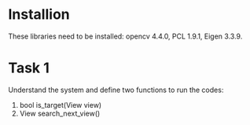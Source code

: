 # Installion
These libraries need to be installed: opencv 4.4.0, PCL 1.9.1, Eigen 3.3.9.
# Task 1
Understand the system and define two functions to run the codes:  
1. bool is_target(View view)  
2. View search_next_view()   
